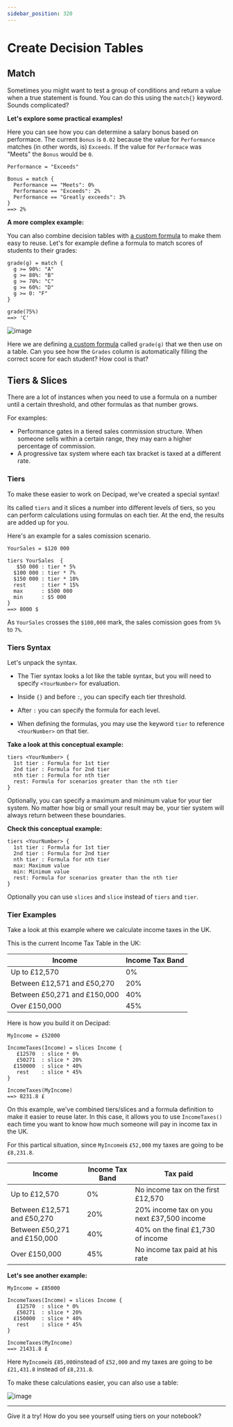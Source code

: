 ```yaml
---
sidebar_position: 320
---
```


# Create Decision Tables

## Match

Sometimes you might want to test a group of conditions and return a value when a true statement is found. You can do this using the `match{}` keyword. Sounds complicated?

**Let's explore some practical examples!**

Here you can see how you can determine a salary bonus based on performace. The current `Bonus` is `0.02` because the value for `Performance` matches (in other words, is) `Exceeds`. If the value for `Performace` was "Meets" the `Bonus` would be `0`.

```deci live
Performance = "Exceeds"

Bonus = match {
  Performance == "Meets": 0%
  Performance == "Exceeds": 2%
  Performance == "Greatly exceeds": 3%
}
==> 2%
```

**A more complex example:**

You can also combine decision tables with [a custom formula](/docs/formulas/#custom-formulas) to make them easy to reuse. Let's for example define a formula to match scores of students to their grades:

```deci live
grade(g) = match {
  g >= 90%: "A"
  g >= 80%: "B"
  g >= 70%: "C"
  g >= 60%: "D"
  g >= 0: "F"
}

grade(75%)
==> 'C'
```

![image](https://user-images.githubusercontent.com/12210180/179830955-73f656c1-86b6-4e6f-9b7c-795aaf78c752.png)

Here we are defining [a custom formula](/docs/formulas/#custom-formulas) called `grade(g)` that we then use on a table. Can you see how the `Grades` column is automatically filling the correct score for each student? How cool is that?

## Tiers & Slices

There are a lot of instances when you need to use a formula on a number until a certain threshold, and other formulas as that number grows.

For examples:

- Performance gates in a tiered sales commission structure. When someone sells within a certain range, they may earn a higher percentage of commission.
- A progressive tax system where each tax bracket is taxed at a different rate.

### Tiers

To make these easier to work on Decipad, we've created a special syntax!

Its called `tiers` and it slices a number into different levels of tiers, so you can perform calculations using formulas on each tier. At the end, the results are added up for you.

Here's an example for a sales comission scenario.

```deci live
YourSales = $120 000

tiers YourSales  {
   $50 000 : tier * 5%
  $100 000 : tier * 7%
  $150 000 : tier * 10%
  rest     : tier * 15%
  max      : $500 000
  min      : $5 000
}
==> 8000 $
```

As `YourSales` crosses the `$100,000` mark, the sales comission goes from `5%` to `7%`.

### Tiers Syntax

Let's unpack the syntax.

- The Tier syntax looks a lot like the table syntax, but you will need to specify `<YourNumber>` for evaluation.

- Inside `{}` and before `:`, you can specify each tier threshold.

- After `:` you can specify the formula for each level.

- When defining the formulas, you may use the keyword `tier` to reference `<YourNumber>` on that tier.

**Take a look at this conceptual example:**

```
tiers <YourNumber> {
  1st tier : Formula for 1st tier
  2nd tier : Formula for 2nd tier
  nth tier : Formula for nth tier
  rest: Formula for scenarios greater than the nth tier
}
```

Optionally, you can specify a maximum and minimum value for your tier system. No matter how big or small your result may be, your tier system will always return between these boundaries.

**Check this conceptual example:**

```
tiers <YourNumber> {
  1st tier : Formula for 1st tier
  2nd tier : Formula for 2nd tier
  nth tier : Formula for nth tier
  max: Maximum value
  min: Minimum value
  rest: Formula for scenarios greater than the nth tier
}
```

Optionally you can use `slices` and `slice` instead of `tiers` and `tier`.

### Tier Examples

Take a look at this example where we calculate income taxes in the UK.

This is the current Income Tax Table in the UK:

| Income                       | Income Tax Band |
| ---------------------------- | --------------- |
| Up to £12,570                | 0%              |
| Between £12,571 and £50,270  | 20%             |
| Between £50,271 and £150,000 | 40%             |
| Over £150,000                | 45%             |

Here is how you build it on Decipad:

```deci live
MyIncome = £52000

IncomeTaxes(Income) = slices Income {
   £12570  : slice * 0%
   £50271  : slice * 20%
  £150000  : slice * 40%
   rest    : slice * 45%
}

IncomeTaxes(MyIncome)
==> 8231.8 £
```

On this example, we've combined tiers/slices and a formula definition to make it easier to reuse later. In this case, it allows you to use `ÌncomeTaxes()` each time you want to know how much someone will pay in income tax in the UK.

For this partical situation, since `MyIncome`is `£52,000` my taxes are going to be `£8,231.8`.

| Income                       | Income Tax Band | Tax paid                                  |
| ---------------------------- | --------------- | ----------------------------------------- |
| Up to £12,570                | 0%              | No income tax on the first £12,570        |
| Between £12,571 and £50,270  | 20%             | 20% income tax on you next £37,500 income |
| Between £50,271 and £150,000 | 40%             | 40% on the final £1,730 of income         |
| Over £150,000                | 45%             | No income tax paid at his rate            |

**Let's see another example:**

```deci live
MyIncome = £85000

IncomeTaxes(Income) = slices Income {
   £12570  : slice * 0%
   £50271  : slice * 20%
  £150000  : slice * 40%
   rest    : slice * 45%
}

IncomeTaxes(MyIncome)
==> 21431.8 £
```

Here `MyIncome`is `£85,000`instead of `£52,000` and my taxes are going to be `£21,431.8` instead of `£8,231.8`.

To make these calculations easier, you can also use a table:

![image](https://user-images.githubusercontent.com/12210180/181501145-d4bd8ebd-8e9e-4257-9ab7-81514779a797.png)

---

Give it a try! How do you see yourself using tiers on your notebook?
